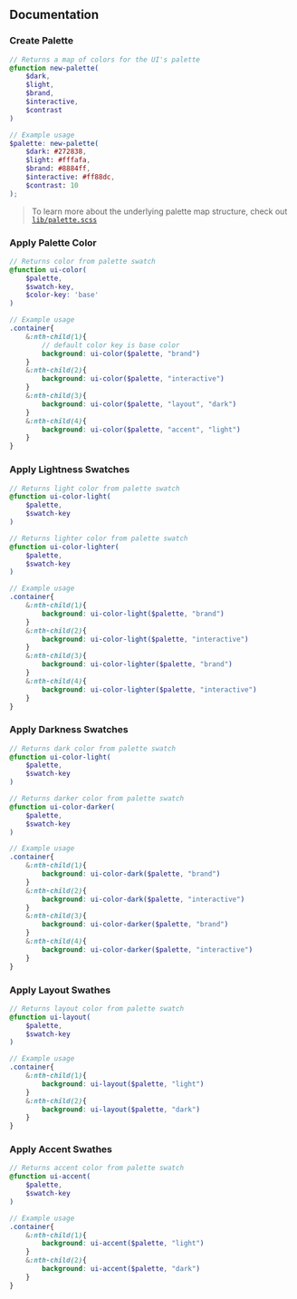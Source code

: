 ## Documentation

### Create Palette

```scss
// Returns a map of colors for the UI's palette
@function new-palette(
	$dark,
	$light,
	$brand,
	$interactive,
	$contrast
)
```

```scss
// Example usage
$palette: new-palette(
	$dark: #272838,
	$light: #fffafa,
	$brand: #8884ff,
	$interactive: #ff88dc,
	$contrast: 10
);
```

> To learn more about the underlying palette map structure, check out [`lib/palette.scss`](lib/palette.scss)

### Apply Palette Color

```scss
// Returns color from palette swatch
@function ui-color(
	$palette,
	$swatch-key,
	$color-key: 'base'
)
```

```scss
// Example usage
.container{
	&:nth-child(1){
		// default color key is base color
		background: ui-color($palette, "brand")
	}
	&:nth-child(2){
		background: ui-color($palette, "interactive")
	}
	&:nth-child(3){
		background: ui-color($palette, "layout", "dark")
	}
	&:nth-child(4){
		background: ui-color($palette, "accent", "light")
	}
}
```

### Apply Lightness Swatches

```scss
// Returns light color from palette swatch
@function ui-color-light(
	$palette,
	$swatch-key
)
```
```scss
// Returns lighter color from palette swatch
@function ui-color-lighter(
	$palette,
	$swatch-key
)
```

```scss
// Example usage
.container{
	&:nth-child(1){
		background: ui-color-light($palette, "brand")
	}
	&:nth-child(2){
		background: ui-color-light($palette, "interactive")
	}
	&:nth-child(3){
		background: ui-color-lighter($palette, "brand")
	}
	&:nth-child(4){
		background: ui-color-lighter($palette, "interactive")
	}
}
```

### Apply Darkness Swatches

```scss
// Returns dark color from palette swatch
@function ui-color-light(
	$palette,
	$swatch-key
)
```

```scss
// Returns darker color from palette swatch
@function ui-color-darker(
	$palette,
	$swatch-key
)
```

```scss
// Example usage
.container{
	&:nth-child(1){
		background: ui-color-dark($palette, "brand")
	}
	&:nth-child(2){
		background: ui-color-dark($palette, "interactive")
	}
	&:nth-child(3){
		background: ui-color-darker($palette, "brand")
	}
	&:nth-child(4){
		background: ui-color-darker($palette, "interactive")
	}
}
```

### Apply Layout Swathes

```scss
// Returns layout color from palette swatch
@function ui-layout(
	$palette,
	$swatch-key
)
```

```scss
// Example usage
.container{
	&:nth-child(1){
		background: ui-layout($palette, "light")
	}
	&:nth-child(2){
		background: ui-layout($palette, "dark")
	}
}
```

### Apply Accent Swathes

```scss
// Returns accent color from palette swatch
@function ui-accent(
	$palette,
	$swatch-key
)
```

```scss
// Example usage
.container{
	&:nth-child(1){
		background: ui-accent($palette, "light")
	}
	&:nth-child(2){
		background: ui-accent($palette, "dark")
	}
}
```
